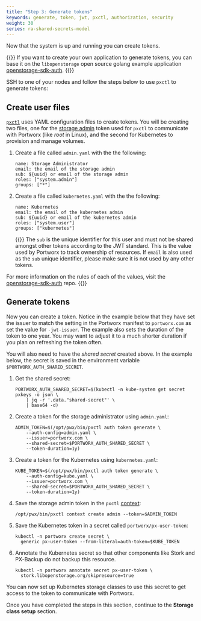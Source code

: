 ```yaml
---
title: "Step 3: Generate tokens"
keywords: generate, token, jwt, pxctl, authorization, security
weight: 30
series: ra-shared-secrets-model
---
```


Now that the system is up and running you can create tokens.

{{<info>}}
If you want to create your own application to generate tokens, you
can base it on the `libopenstorage` open source golang example application [openstorage-sdk-auth](https://github.com/libopenstorage/openstorage-sdk-auth).
{{</info>}}

SSH to one of your nodes and follow the steps below to use `pxctl` to generate tokens:

## Create user files

[`pxctl`](/reference/cli/authorization/#generate-tokens) uses YAML
configuration files to create tokens. You will be creating two files, one for the [storage admin](/concepts/authorization/overview/#the-administrator-role) token used for `pxctl` to communicate with Portworx
(like _root_ in Linux), and the second for Kubernetes to provision
and manage volumes.

1. Create a file called `admin.yaml` with the the following:

    ```text
    name: Storage Administrator
    email: the email of the storage admin
    sub: ${uuid} or email of the storage admin
    roles: ["system.admin"]
    groups: ["*"]
    ```

2. Create a file called `kubernetes.yaml` with the the following:

    ```text
    name: Kubernetes
    email: the email of the kubernetes admin
    sub: ${uuid} or email of the kubernetes admin
    roles: ["system.user"]
    groups: ["kubernetes"]
    ```

    {{<info>}}
The `sub` is the unique identifier for this user and must not be shared amongst
other tokens according to the JWT standard. This is the value used by Portworx
to track ownership of resources. If `email` is also used as the `sub` unique
identifier, please make sure it is not used by any other tokens.

For more information on the rules of each of the values, visit the
[openstorage-sdk-auth](https://github.com/libopenstorage/openstorage-sdk-auth#usage) repo.
    {{</info>}}

## Generate tokens

Now you can create a token. Notice in the example below that they have set the
issuer to match the setting in the Portworx manifest to `portworx.com` as set
the value for `-jwt-issuer`. The example also sets the duration of the token
to one year. You may want to adjust it to a much shorter duration if you plan
on refreshing the token often.

<!-- this isn't really concept information, so much as it's notes to the task, consider moving this information directly to the steps that occur with it. -->

You will also need to have the _shared secret_ created above. In the example below,
the secret is saved in the environment variable `$PORTWORX_AUTH_SHARED_SECRET`.

1. Get the shared secret:

    ```text
    PORTWORX_AUTH_SHARED_SECRET=$(kubectl -n kube-system get secret pxkeys -o json \
        | jq -r '.data."shared-secret"' \
        | base64 -d)
    ```

2. Create a token for the storage administrator using `admin.yaml`:

    ```text
    ADMIN_TOKEN=$(/opt/pwx/bin/pxctl auth token generate \
        --auth-config=admin.yaml \
        --issuer=portworx.com \
        --shared-secret=$PORTWORX_AUTH_SHARED_SECRET \
        --token-duration=1y)
    ```

3. Create a token for the Kubernetes using `kubernetes.yaml`:

    ```text
    KUBE_TOKEN=$(/opt/pwx/bin/pxctl auth token generate \
        --auth-config=kube.yaml \
        --issuer=portworx.com \
        --shared-secret=$PORTWORX_AUTH_SHARED_SECRET \
        --token-duration=1y)
    ```

3. Save the storage admin token in the `pxctl` [context](/reference/cli/authorization/#contexts):

    ```text
    /opt/pwx/bin/pxctl context create admin --token=$ADMIN_TOKEN
    ```

4. Save the Kubernetes token in a secret called `portworx/px-user-token`:

    ```text
    kubectl -n portworx create secret \
      generic px-user-token --from-literal=auth-token=$KUBE_TOKEN
    ```
5. Annotate the Kubernetes secret so that other components like Stork and PX-Backup do not backup this resource.

    ```text
    kubectl -n portworx annotate secret px-user-token \
      stork.libopenstorage.org/skipresource=true
    ```

You can now set up Kubernetes storage classes to use this secret to
get access to the token to communicate with Portworx.

<!-- too much word repetition, reword -->

Once you have completed the steps in this section, continue to the **Storage class setup**
section.
